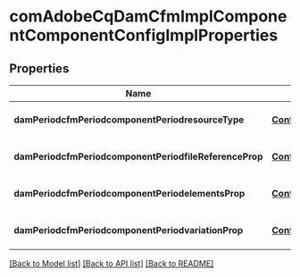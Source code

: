 # comAdobeCqDamCfmImplComponentComponentConfigImplProperties

## Properties
Name | Type | Description | Notes
------------ | ------------- | ------------- | -------------
**damPeriodcfmPeriodcomponentPeriodresourceType** | [**ConfigNodePropertyString**](ConfigNodePropertyString.md) |  | [optional] [default to null]
**damPeriodcfmPeriodcomponentPeriodfileReferenceProp** | [**ConfigNodePropertyString**](ConfigNodePropertyString.md) |  | [optional] [default to null]
**damPeriodcfmPeriodcomponentPeriodelementsProp** | [**ConfigNodePropertyString**](ConfigNodePropertyString.md) |  | [optional] [default to null]
**damPeriodcfmPeriodcomponentPeriodvariationProp** | [**ConfigNodePropertyString**](ConfigNodePropertyString.md) |  | [optional] [default to null]

[[Back to Model list]](../README.md#documentation-for-models) [[Back to API list]](../README.md#documentation-for-api-endpoints) [[Back to README]](../README.md)


